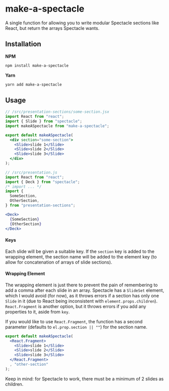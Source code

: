 # make-a-spectacle
A single function for allowing you to write modular Spectacle sections like React, but return the arrays Spectacle wants.

## Installation

**NPM**
```bash
npm install make-a-spectacle
```

**Yarn**
```bash
yarn add make-a-spectacle
```

## Usage

```jsx
// /src/presentation-sections/some-section.jsx
import React from "react";
import { Slide } from "spectacle";
import makeASpectacle from "make-a-spectacle";

export default makeASpectacle(
  <div section="some-section">
    <Slide>slide 1</Slide>
    <Slide>slide 2</Slide>
    <Slide>slide 3</Slide>
  </div>
);
```

```jsx
// /src/presentation.js
import React from "react";
import { Deck } from "spectacle";
/* import ... */
import {
  SomeSection,
  OtherSection,
} from "presentation-sections";

<Deck>
  {SomeSection}
  {OtherSection}
</Deck>
```

#### Keys

Each slide will be given a suitable key. If the `section` key is added to the wrapping element, the section name will be added to the element key (to allow for concatenation of arrays of slide sections).

#### Wrapping Element

The wrapping element is just there to prevent the pain of remembering to add a comma after each slide in an array.
Spectacle has a `SlideSet` element, which I would avoid (for now), as it throws errors if a section has only one `Slide` in it (due to React being inconsistent with `element.props.children`).
`React.Fragment` is another option, but it throws errors if you add any properties to it, aside from `key`.

If you would like to use `React.Fragment`, the function has a second parameter (defaults to `el.prop.section || ""`) for the section name.

```jsx
export default makeASpectacle(
  <React.Fragment>
    <Slide>slide 1</Slide>
    <Slide>slide 2</Slide>
    <Slide>slide 3</Slide>
  </React.Fragment>
  , "other-section"
);
```
Keep in mind: for Spectacle to work, there must be a minimum of 2 slides as children.